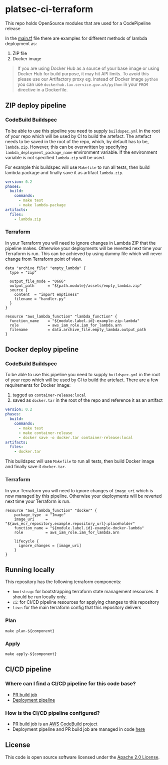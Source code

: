 # platsec-ci-terraform

This repo holds OpenSource modules that are used for a CodePipeline release

In the [main.tf](main.tf) file there are examples for different methods of lambda
deployment as:

1.  ZIP file
2.  Docker image

> If you are using Docker Hub as a source of your base image or using Docker Hub
> for build purpose, it may hit API limits. To avoid this please use our
> Artifactory proxy eg. instead of Docker image `python` you can use
> `dockerhub.tax.service.gov.uk/python` in your `FROM` directive in a Dockerfile.

## ZIP deploy pipeline

### CodeBuild Buildspec

To be able to use this pipeline you need to supply `buildspec.yml` in the root
of your repo which will be used by CI to build the artefact. The artefact needs
to be saved in the root of the repo, which, by default has to be, `lambda.zip`.
However, this can be overwritten by specifying `lambda_deployment_package_name`
environment variable. If the environment variable is not specified `lambda.zip`
will be used.

For example this buildspec will use `Makefile` to run all tests, then build
lambda package and finally save it as artifact `lambda.zip`.

```yaml
version: 0.2
phases:
  build:
    commands:
      - make test
      - make lambda-package
artifacts:
  files:
    - lambda.zip
```

### Terraform

In your Terraform you will need to ignore changes in Lambda ZIP that the
pipeline makes. Otherwise your deployments will be reverted next time your
Terraform is run. This can be achieved by using dummy file which will never
change from Terraform point of view.

```hcl
data "archive_file" "empty_lambda" {
  type = "zip"

  output_file_mode = "0666"
  output_path      = "${path.module}/assets/empty_lambda.zip"
  source {
    content  = "import emptiness"
    filename = "handler.py"
  }
}

resource "aws_lambda_function" "lambda_function" {
  function_name    = "${module.label.id}-example-zip-lambda"
  role             = aws_iam_role.iam_for_lambda.arn
  filename         = data.archive_file.empty_lambda.output_path
}
```

## Docker deploy pipeline

### CodeBuild Buildspec

To be able to use this pipeline you need to supply `buildspec.yml` in the root
of your repo which will be used by CI to build the artefact. There are a few
requirements for Docker image:

1.  tagged as `container-release:local`
2.  saved as `docker.tar` in the root of the repo and reference it as an artifact

```yaml
version: 0.2
phases:
  build:
    commands:
      - make test
      - make container-release
      - docker save -o docker.tar container-release:local
artifacts:
  files:
    - docker.tar
```

This buildspec will use `Makefile` to run all tests, then build Docker image and
finally save it `docker.tar`.

### Terraform

In your Terraform you will need to ignore changes of `image_uri` which is now
managed by this pipeline. Otherwise your deployments will be reverted next time
your Terraform is run.

```hcl
resource "aws_lambda_function" "docker" {
    package_type  = "Image"
    image_uri     = "${aws_ecr_repository.example.repository_url}:placeholder"
    function_name = "${module.label.id}-example-docker-lambda"
    role          = aws_iam_role.iam_for_lambda.arn

    lifecycle {
      ignore_changes = [image_uri]
    }
}
```

## Running locally

This repository has the following terraform components:

-   `bootstrap`: for bootstrapping terraform state management resources. It should be run locally only.
-   `ci`: for CI/CD pipeline resources for applying changes to this repository
-   `live`: for the main terraform config that this repository delivers

### Plan
```
make plan-${component}
```
### Apply
```
make apply-${component}
```

## CI/CD pipeline

### Where can I find a CI/CD pipeline for this code base?

-   [PR build job](https://eu-west-2.console.aws.amazon.com/codesuite/codebuild/987972305662/projects/platsec-ci-terraform-pr-builder/history?region=eu-west-2)
-   [Deployment pipeline](https://eu-west-2.console.aws.amazon.com/codesuite/codepipeline/pipelines/platsec-ci-terraform-pipeline/view?region=eu-west-2)

### How is the CI/CD pipeline configured?

-   PR build job is an [AWS CodeBuild](https://eu-west-2.console.aws.amazon.com/codesuite/codebuild/987972305662/projects/platsec-ci-terraform-pr-builder/history?region=eu-west-2) project
-   Deployment pipeline and PR build job are managed in code [here](https://github.com/hmrc/platsec-ci-terraform/tree/main/ci)

## License

This code is open source software licensed under the [Apache 2.0 License]("http://www.apache.org/licenses/LICENSE-2.0.html").
